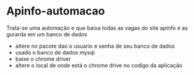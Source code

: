 # Apinfo-automacao
Trata-se uma automação e que baixa todas as vagas do site apinfo e as gurarda em um banco de dados

* altere no pacote dao o usuario e senha de seu banco de dados
* usado o banco de dados mysql
* baixe o chrome driver
* altere o local de onde está o chrome drive no codigo da aplicação
